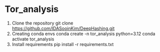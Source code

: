 # Tor_analysis
1. Clone the repository
git clone https://github.com/IDASooinKim/DeepHashing.git
2. Creating conda envs
conda create -n tor_analysis python=3.12
conda activate tor_analysis
3. Install requirements
pip install -r requirements.txt

